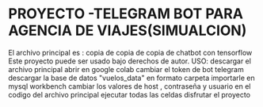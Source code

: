 # PROYECTO -TELEGRAM BOT PARA AGENCIA DE VIAJES(SIMUALCION)
El archivo principal es : copia de copia de copia de chatbot con tensorflow
Este proyecto puede ser usado bajo derechos de autor.
USO:
descargar el archivo principal
abrir en google colab
cambiar el token de bot telegram
descargar la base de datos "vuelos_data" en formato carpeta
importarle en mysql workbench 
cambiar los valores de host , contraseña y usuario en el codigo del archivo principal
ejecutar todas las celdas
disfrutar el proyecto
